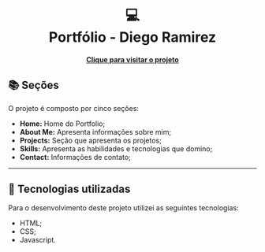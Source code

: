 <h1 align="center">
  💻<br>Portfólio - Diego Ramirez
</h1>

<h4 align="center"><a href="https://digxz.github.io/portfolio/">Clique para visitar o projeto</a></h4>



## 📚 Seções

O projeto é composto por cinco seções:

- **Home:** Home do Portfolio;
- **About Me:** Apresenta informações sobre mim;
- **Projects:** Seção que apresenta os projetos;
- **Skills:** Apresenta as habilidades e tecnologias que domino;
- **Contact:** Informações de contato;

---

## 💼 Tecnologias utilizadas

Para o desenvolvimento deste projeto utilizei as seguintes tecnologias:

- HTML;
- CSS;
- Javascript.
